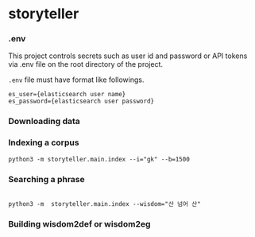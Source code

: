 # storyteller


### .env
This project controls secrets such as user id and password or API tokens via .env file on the root directory of the project.

`.env` file must have format like followings.
```
es_user={elasticsearch user name}
es_password={elasticsearch user password}
```

### Downloading data


### Indexing a corpus

```shell
python3 -m storyteller.main.index --i="gk" --b=1500
```

### Searching a phrase

```shell

python3 -m  storyteller.main.index --wisdom="산 넘어 산"
```

### Building wisdom2def or wisdom2eg 

